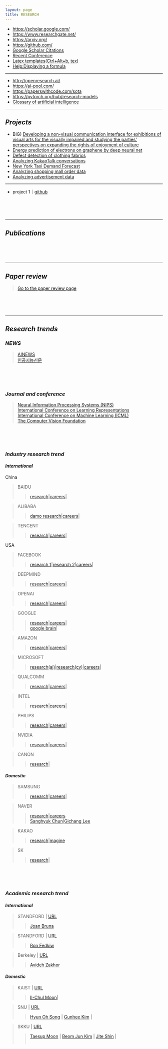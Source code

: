 ```yaml
---
layout: page
title: RESEARCH
---
```


- <a href='https://scholar.google.com/' target="_blank">https://scholar.google.com/</a>
- <a href='https://www.researchgate.net/' target="_blank">https://www.researchgate.net/</a>
- <a href='https://arxiv.org/' target="_blank">https://arxiv.org/</a>
- <a href="https://github.com/" target="_blank">https://github.com/</a>
- <a href='https://scholar.google.com/citations?view_op=top_venues' target="_blank">Google Scholar Citations</a>
- <a href='https://cmt3.research.microsoft.com/Conference/Recent' target="_blank">Recent Conference</a>
- <a href='https://www.sharelatex.com/templates' target="_blank">Latex templates(Ctrl+Alt+b, tex)</a><br>
- <a href='https://en.wikipedia.org/wiki/Help:Displaying_a_formula' target="_blank">Help:Displaying a formula</a><br>


---

- <a href='http://openresearch.ai/' target="_blank">http://openresearch.ai/</a>
- <a href='https://ai-pool.com/m?limit=96&page=1' target="_blank">https://ai-pool.com/</a>
- <a href="https://paperswithcode.com/sota" target="_blank">https://paperswithcode.com/sota</a>
- <a href="https://pytorch.org/hub/research-models" target="_blank">https://pytorch.org/hub/research-models</a>
- <a href='https://en.wikipedia.org/wiki/Glossary_of_artificial_intelligence' target="_blank">Glossary of artificial intelligence</a><br>




<hr class="division1">


## _Projects_

- BIG) [Developing a non-visual communication interface for exhibitions of visual arts for the visually impaired and studying the parties' perspectives on expanding the rights of enjoyment of culture](https://userdyk-github.github.io/research/PROJECT01.html)
- [Energy prediction of electrons on graphene by deep neural net](https://userdyk-github.github.io/research/PROJECT02.html)
- [Defect detection of clothing fabrics](https://userdyk-github.github.io/research/PROJECT03.html)
- [Analyzing KakaoTalk conversations](https://userdyk-github.github.io/research/PROJECT04.html)
- [New York Taxi Demand Forecast](https://userdyk-github.github.io/research/PROJECT05.html)
- [Analyzing shopping mall order data](https://userdyk-github.github.io/research/PROJECT06.html)
- [Analyzing advertisement data](https://userdyk-github.github.io/research/PROJECT07.html)

---

- project 1｜[github](https://github.com/ailever/project_01)

<br><br><br>

---

## _Publications_

<br><br><br>

---

## _Paper review_

> [Go to the paper review page](https://userdyk-github.github.io/research/PAPER-REVIEW.html)

<br><br><br>

---

## _Research trends_

### _NEWS_
> <a href='https://artificialintelligence-news.com/' target="_blank">AINEWS</a><br>
> <a href='http://www.aitimes.kr' target="_blank">인공지능신문</a><br>


<br><br><br>


### _Journal and conference_
> <a href='https://nips.cc' target="_blank">Neural Information Processing Systems (NIPS)</a><br>
> <a href='https://www.iclr.cc' target="_blank">International Conference on Learning Representations</a><br>
> <a href='https://icml.cc/' target="_blank">International Conference on Machine Learning (ICML)</a><br>
> <a href='https://www.thecvf.com' target="_blank">The Computer Vision Foundation</a><br>

<br><br><br>


### _Industry research trend_

#### _International_

<span class="frame3">China</span><br>

> BAIDU
>> <a href='http://research.baidu.com/Research_Areas?id=55' target="_blank">research</a>|<a href='http://research.baidu.com/Career' target="_blank">careers</a>|<br> 
> <a href='' target="_blank"></a> 

> ALIBABA
>> <a href='https://damo.alibaba.com/labs/' target="_blank">damo research</a>|<a href='https://damo.alibaba.com/careers/?goto=1' target="_blank">careers</a>|<br> 
> <a href='' target="_blank"></a> 

> TENCENT
>> <a href='https://ai.tencent.com/ailab/en/index/' target="_blank">research</a>|<a href='https://ai.tencent.com/ailab/en/recruit' target="_blank">careers</a>|<br> 
> <a href='' target="_blank"></a> 

<span class="frame3">USA</span><br>

> FACEBOOK
>> <a href='https://research.fb.com/' target="_blank">research 1</a>|<a href='https://ai.facebook.com/' target="_blank">research 2</a>|<a href='https://research.fb.com/careers/' target="_blank">careers</a>|<br> 
> <a href='' target="_blank"></a>


> DEEPMIND 
>> <a href='https://deepmind.com/research' target="_blank">research</a>|<a href='https://deepmind.com/careers/jobs' target="_blank">careers</a>|<br> 
> <a href='' target="_blank"></a>

> OPENAI
>> <a href='https://openai.com/progress/' target="_blank">research</a>|<a href='https://openai.com/jobs/' target="_blank">careers</a>|<br>
> <a href='' target="_blank"></a>

> GOOGLE
>> <a href='https://ai.google/research/' target="_blank">research</a>|<a href='https://ai.google/research/join-us/' target="_blank">careers</a>|<br>
>> <a href="https://ai.google/research/teams/brain/" target="_blank">google brain</a>|<br>
> <a href='' target="_blank"></a>

> AMAZON
>> <a href='https://www.aboutamazon.com/research' target="_blank">research</a>|<a href='https://www.amazon.jobs/en/teams/amazonai' target="_blank">careers</a>|<br>
> <a href='' target="_blank"></a>

> MICROSOFT
>> <a href='https://www.microsoft.com/en-us/research/research-area/artificial-intelligence/' target="_blank">research(ai)</a>|<a href='https://www.microsoft.com/en-us/research/research-area/computer-vision/' target="_blank">research(cv)</a>|<a href='https://www.microsoft.com/en-us/research/lab/microsoft-research-ai/opportunities/' target="_blank">careers</a>|<br>
> <a href='' target="_blank"></a>

> QUALCOMM
>> <a href='https://www.qualcomm.com/invention/artificial-intelligence/ai-research' target="_blank">research</a>|<a href='https://jobs.qualcomm.com/public/search.xhtml' target="_blank">careers</a>|<br>
> <a href='' target="_blank"></a>

> INTEL
>> <a href='https://www.intel.ai/research/#gs.1x6fho' target="_blank">research</a>|<a href='https://jobs.intel.com/page/show/artificial-intelligence-jobs' target="_blank">careers</a>|<br>
> <a href='' target="_blank"></a>

> PHILIPS 
>> <a href='https://www.philips.com/a-w/research/home' target="_blank">research</a>|<a href='https://jobs.philips.com/jobs/?q=ai' target="_blank">careers</a>|<br>
> <a href='' target="_blank"></a>

> NVIDIA 
>> <a href='https://www.nvidia.com/en-us/research/' target="_blank">research</a>|<a href='https://nvidia.wd5.myworkdayjobs.com/NVIDIAExternalCareerSite' target="_blank">careers</a>|<br>
> <a href='' target="_blank"></a>

> CANON 
>> <a href='https://research.eu.medical.canon/specialism/technology-research-and-development/artificial-intelligence' target="_blank">research</a>|<br>
> <a href='' target="_blank"></a>





#### _Domestic_

> SAMSUNG
>> <a href='https://research.samsung.com/artificial-intelligence' target="_blank">research</a>|<a href='https://research.samsung.com/careers' target="_blank">careers</a>|<br>
> <a href='' target="_blank"></a>

> NAVER 
>> <a href='https://clova.ai/ko/research/research-areas.html' target="_blank">research</a>|<a href='https://clova.ai/ko/research/careers.html' target="_blank">careers</a><br>
>> <a href='https://sanghyukchun.github.io/home/' target="_blank">Sanghyuk Chun</a>|<a href='https://ratsgo.github.io/' target="_blank">Gichang Lee</a><br>
> <a href='' target="_blank"></a>

> KAKAO
>> <a href='https://kakao.ai/tech' target="_blank">research</a>|<a href='https://brunch.co.kr/magazine/kakaoaireport'>magine</a><br>
> <a href='' target="_blank"></a>

> SK
>> <a href='https://www.skt.ai/' target="_blank">research</a>|<br>
> <a href='' target="_blank"></a>

<br><br><br>

### _Academic research trend_

#### _International_

> STANDFORD | <a href='https://cims.nyu.edu/' target="_blank">URL</a><br>
>> <a href='https://cims.nyu.edu/~bruna/' target="_blank">Joan Bruna</a><br>
> <a href='' target="_blank"></a>

> STANDFORD | <a href='http://ai.stanford.edu/' target="_blank">URL</a><br>
>> <a href='http://physbam.stanford.edu/~fedkiw/' target="_blank">Ron Fedkiw</a><br>
> <a href='' target="_blank"></a>

> Berkeley | <a href='https://www2.eecs.berkeley.edu/Research/Areas/AI/' target="_blank">URL</a><br>
>> <a href='http://www-video.eecs.berkeley.edu/?_ga=2.160189117.1202821909.1567979786-434982952.1567979786' target="_blank">Avideh Zakhor</a><br>
> <a href='' target="_blank"></a>



#### _Domestic_
> KAIST | <a href='https://kis.kaist.ac.kr/index.php?mid=KIAI_O' target="_blank">URL</a><br>
>> <a href='https://aailab.kaist.ac.kr/xe2/home' target="_blank">Il-Chul Moon</a>|<br>
> <a href='' target="_blank"></a>

> SNU | <a href='https://cse.snu.ac.kr/research/groups' target="_blank">URL</a><br>
>> <a href='http://mllab.snu.ac.kr/' target="_blank">Hyun Oh Song</a> | <a href='http://vision.snu.ac.kr/' target="_blank">Gunhee Kim</a> | <br>
> <a href='' target="_blank"></a>

> SKKU | <a href='https://sci-cube.skku.edu/sci-cube/professor/faculty_research_science.do' target="_blank">URL</a><br>
>> <a href='https://mindlab-skku.github.io/' target="_blank">Taesup Moon</a> | <a href='http://statphys.skku.ac.kr/' target="_blank">Beom Jun Kim</a> | <a href='http://msl.skku.ac.kr/' target="_blank">Jite Shin</a> | <br>
> <a href='' target="_blank"></a><br>
